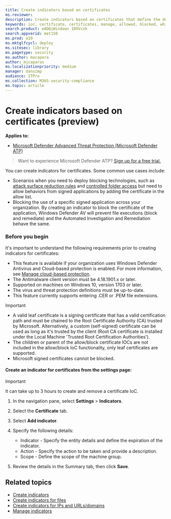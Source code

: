 ```yaml
---
title: Create indicators based on certificates 
ms.reviewer: 
description: Create indicators based on certificates that define the detection, prevention, and exclusion of entities.
keywords: ioc, certificate, certificates, manage, allowed, blocked, whitelist, blacklist, block, clean, malicious, file hash, ip address, urls, domain
search.product: eADQiWindows 10XVcnh
search.appverid: met150
ms.prod: w10
ms.mktglfcycl: deploy
ms.sitesec: library
ms.pagetype: security
ms.author: macapara
author: mjcaparas
ms.localizationpriority: medium
manager: dansimp
audience: ITPro
ms.collection: M365-security-compliance 
ms.topic: article
---
```


# Create indicators based on certificates (preview)

**Applies to:**
- [Microsoft Defender Advanced Threat Protection (Microsoft Defender ATP)](https://go.microsoft.com/fwlink/p/?linkid=2069559)


>Want to experience Microsoft Defender ATP? [Sign up for a free trial.](https://www.microsoft.com/en-us/WindowsForBusiness/windows-atp?ocid=docs-wdatp-automationexclusionlist-abovefoldlink)

You can create indicators for certificates. Some common use cases include:

- Scenarios when you need to deploy blocking technologies, such as [attack surface reduction rules](attack-surface-reduction.md) and [controlled folder access](controlled-folders.md) but need to allow behaviors from signed applications by adding the certificate in the allow list.
- Blocking the use of a specific signed application across your organization. By creating an indicator to block the certificate of the application, Windows Defender AV will prevent file executions (block and remediate) and the Automated Investigation and Remediation behave the same.


### Before you begin

It's important to understand the following requirements prior to creating indicators for certificates:

- This feature is available if your organization uses Windows Defender Antivirus and Cloud-based protection is enabled. For more information, see [Manage cloud-based protection](../windows-defender-antivirus/deploy-manage-report-windows-defender-antivirus.md).
- The Antimalware client version must be  4.18.1901.x or later.
- Supported on machines on Windows 10, version 1703 or later.
- The virus and threat protection definitions must be up-to-date.
- This feature currently supports entering .CER or .PEM file extensions.

>[!IMPORTANT]
> - A valid leaf certificate is a signing certificate that has a valid certification path and must be chained to the Root Certificate Authority (CA) trusted by Microsoft.  Alternatively, a custom (self-signed) certificate can be used as long as it's trusted by the client (Root CA certificate is installed under the Local Machine 'Trusted Root Certification Authorities').
>- The children or parent of the allow/block certificate IOCs are not included in the allow/block IoC functionality, only leaf certificates are supported.
>- Microsoft signed certificates cannot be blocked.

#### Create an indicator for certificates from the settings page:

>[!IMPORTANT]
> It can take up to 3 hours to create and remove a certificate IoC.

1. In the navigation pane, select **Settings** > **Indicators**.  

2. Select the **Certificate** tab.

3. Select **Add indicator**.

4. Specify the following details:
   - Indicator - Specify the entity details and define the expiration of the indicator.
   - Action - Specify the action to be taken and provide a description.
   - Scope - Define the scope of the machine group.

5. Review the details in the Summary tab, then click **Save**.

## Related topics
- [Create indicators](manage-indicators.md)
- [Create indicators for files](indicator-file.md)
- [Create indicators for IPs and URLs/domains](indicator-ip-domain.md)
- [Manage indicators](indicator-manage.md)